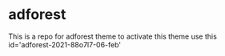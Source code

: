 # adforest
This is a repo for adforest theme to activate this theme use this id='adforest-2021-88o7l7-06-feb'
